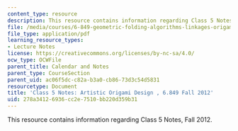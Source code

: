 ```yaml
---
content_type: resource
description: This resource contains information regarding Class 5 Notes, Fall 2012.
file: /media/courses/6-849-geometric-folding-algorithms-linkages-origami-polyhedra-fall-2012/278a34126936cc2e7510bb220d359b31_MIT6_849F12_C05.pdf
file_type: application/pdf
learning_resource_types:
- Lecture Notes
license: https://creativecommons.org/licenses/by-nc-sa/4.0/
ocw_type: OCWFile
parent_title: Calendar and Notes
parent_type: CourseSection
parent_uid: ac06f5dc-c82a-b3a0-cb86-73d3c54d5831
resourcetype: Document
title: 'Class 5 Notes: Artistic Origami Design , 6.849 Fall 2012'
uid: 278a3412-6936-cc2e-7510-bb220d359b31
---
```

This resource contains information regarding Class 5 Notes, Fall 2012.